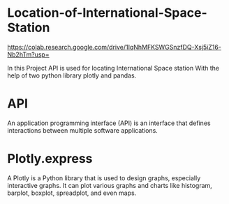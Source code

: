 # Location-of-International-Space-Station
https://colab.research.google.com/drive/1IqNhMFKSWGSnzfDQ-Xsj5iZ16-Nb2hTm?usp=

In this Project API is used for locating International Space station
With the help of two python library plotly and pandas.
# API
An application programming interface (API) is an interface that defines interactions between multiple software applications.
# Plotly.express
A Plotly is a Python library that is used to design graphs, especially interactive graphs. It can plot various graphs and charts like histogram, barplot, boxplot, spreadplot, and even maps.
